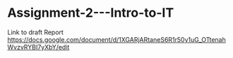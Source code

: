 # Assignment-2---Intro-to-IT

Link to draft Report
https://docs.google.com/document/d/1XGARjARtaneS6R1r50y1uG_OTtenahWvzvRYBI7yXbY/edit
